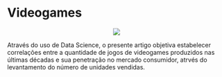 # Videogames</b>
<p align="center">
  <img src="imagem2.jpg" >
</p>
Através do uso de Data Science, o presente artigo objetiva  estabelecer correlações entre a quantidade de jogos de videogames produzidos nas últimas décadas e sua penetração no mercado consumidor, atrvés do levantamento do número de unidades vendidas.
